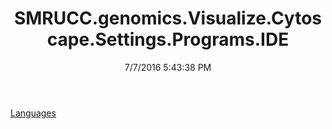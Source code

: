 ﻿---
title: SMRUCC.genomics.Visualize.Cytoscape.Settings.Programs.IDE
date: 7/7/2016 5:43:38 PM
---

[Languages](T-SMRUCC.genomics.Visualize.Cytoscape.Settings.Programs.IDE.Languages.html)
